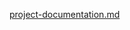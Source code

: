 [project-documentation.md](https://github.com/user-attachments/files/19234997/project-documentation.md)
